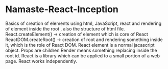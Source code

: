 # Namaste-React-Inception
Basics of creation of elements using html, JavaScript, react and rendering of element inside the root , also the structure of html file.
React.createElement() -> creation of element which is core of React
ReactDOM.createRoot() -> creation of root and rendering something inside it, which is the role of React DOM.
React element is a normal jacascript object.
Props are children
Render means something replacing inside the root id.
React is a library which can be applied to a small portion of a web page.
React works independently.

